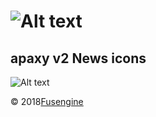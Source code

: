 ![Alt text](https://cdn.fusengine.ch/docker/apaxy-v2.svg)
========================================================

## apaxy v2 News icons

![Alt text](http://fusengine.ch/img/apaxy-v2.png)

&copy; 2018[Fusengine](http://fusengine.com)
